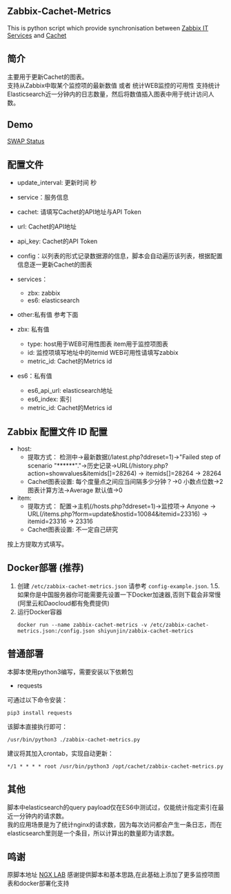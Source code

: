 ## Zabbix-Cachet-Metrics
This is python script which provide synchronisation between [Zabbix IT Services](https://www.zabbix.com/documentation/3.0/manual/it_services)
and [Cachet](https://cachethq.io/)

## 简介
主要用于更新Cachet的图表。    
支持从Zabbix中取某个监控项的最新数值 或者 统计WEB监控的可用性
支持统计Elasticsearch近一分钟内的日志数量，然后将数值插入图表中用于统计访问人数。

## Demo 
[SWAP Status](https://status.swap.wang)


## 配置文件
* update_interval: 更新时间 秒
* service：服务信息
 * cachet: 请填写Cachet的API地址与API Token
  * url: Cachet的API地址
  * api_key: Cachet的API Token
* config：以列表的形式记录数据源的信息，脚本会自动遍历该列表，根据配置信息逐一更新Cachet的图表
 * services：
   * zbx: zabbix
   * es6: elasticsearch
 * other:私有值 参考下面

* zbx: 私有值
  * type: host用于WEB可用性图表 item用于监控项图表
  * id: 监控项填写地址中的itemid WEB可用性请填写zabbix 
  * metric_id: Cachet的Metrics id
* es6：私有值
  * es6_api_url: elasticsearch地址
  * es6_index: 索引
  * metric_id: Cachet的Metrics id
  

## Zabbix 配置文件 ID 配置
* host:
    * 提取方式： 检测中->最新数据(/latest.php?ddreset=1)->"Failed step of scenario "******"."->历史记录->URL(/history.php?action=showvalues&itemids[]=28264) -> itemids[]=28264 -> 28264
    * Cachet图表设置: 每个度量点之间应当间隔多少分钟？->0  小数点位数->2  图表计算方法->Average  默认值->0
* item:
    * 提取方式： 配置->主机(/hosts.php?ddreset=1)->监控项-> Anyone -> URL(/items.php?form=update&hostid=10084&itemid=23316) -> itemid=23316 -> 23316
    * Cachet图表设置: 不一定自己研究

按上方提取方式填写。

## Docker部署 (推荐)
1. 创建 `/etc/zabbix-cachet-metrics.json` 请参考 `config-example.json`.
1.5. 如果你是中国服务器你可能需要先设置一下Docker加速器,否则下载会非常慢(阿里云和Daocloud都有免费提供) 
2. 运行Docker容器
    ```
    docker run --name zabbix-cachet-metrics -v /etc/zabbix-cachet-metrics.json:/config.json shiyunjin/zabbix-cachet-metrics
    ```

## 普通部署
本脚本使用python3编写，需要安装以下依赖包
* requests    

可通过以下命令安装：    
    
    pip3 install requests

该脚本直接执行即可：    
    
    /usr/bin/python3 ./zabbix-cachet-metrics.py    
    
建议将其加入crontab，实现自动更新：    
    
    */1 * * * * root /usr/bin/python3 /opt/cachet/zabbix-cachet-metrics.py

## 其他
脚本中elasticsearch的query payload仅在ES6中测试过，仅能统计指定索引在最近一分钟内的请求数。    
我的应用场景是为了统计nginx的请求数，因为每次访问都会产生一条日志，而在elasticsearch里则是一个条目，所以计算出的数量即为请求数。

## 鸣谢
原脚本地址 [NGX LAB](https://gitlab.ngx.hk/tc/some-script/tree/master/cachethq) 感谢提供脚本和基本思路,在此基础上添加了更多监控项图表和docker部署化支持
